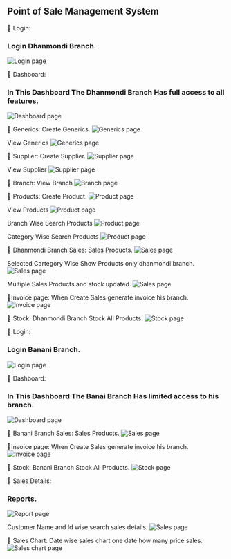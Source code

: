 ## Point of Sale Management System

:pushpin: Login:
### Login Dhanmondi Branch.
![ Login page](https://github.com/mdtowhid98/POS-Management-Springboot-with-Angular/blob/main/Screen%20shot/2%2CLogin.png)


:pushpin: Dashboard:
### In This Dashboard The Dhanmondi Branch Has full access to all features.
![ Dashboard page](https://github.com/mdtowhid98/POS-Management-Springboot-with-Angular/blob/main/Screen%20shot/3%2C%20Dhanmondi%20branch%20home%20page.png)


:pushpin: Generics:
Create Generics.
![ Generics page](https://github.com/mdtowhid98/POS-Management-Springboot-with-Angular/blob/main/Screen%20shot/5%2CCreate%20category.png)

View Generics
![ Generics page](https://github.com/mdtowhid98/POS-Management-Springboot-with-Angular/blob/main/Screen%20shot/6%2CView%20category.png)

:pushpin: Supplier:
Create Supplier.
![ Supplier page](https://github.com/mdtowhid98/POS-Management-Springboot-with-Angular/blob/main/Screen%20shot/7%2CCreate%20supplier.png)

View Supplier
![ Supplier page](https://github.com/mdtowhid98/POS-Management-Springboot-with-Angular/blob/main/Screen%20shot/8%2CView%20supplier.png)

:pushpin: Branch:
View Branch
![ Branch page](https://github.com/mdtowhid98/POS-Management-Springboot-with-Angular/blob/main/Screen%20shot/9%2CView%20branch.png)

:pushpin: Products:
Create Product.
![ Product page](https://github.com/mdtowhid98/POS-Management-Springboot-with-Angular/blob/main/Screen%20shot/10%2CCreate%20product.png)

View Products
![ Product page](https://github.com/mdtowhid98/POS-Management-Springboot-with-Angular/blob/main/Screen%20shot/14%2CView%20products.png)

Branch Wise Search Products
![ Product page](https://github.com/mdtowhid98/POS-Management-Springboot-with-Angular/blob/main/Screen%20shot/15%2CBranch%20wise%20search%20products.png)

Category Wise Search Products
![ Product page](https://github.com/mdtowhid98/POS-Management-Springboot-with-Angular/blob/main/Screen%20shot/16%2CCategory%20wise%20search.png)

:pushpin: Dhanmondi Branch Sales:
Sales Products.
![ Sales page](https://github.com/mdtowhid98/POS-Management-Springboot-with-Angular/blob/main/Screen%20shot/17%2CDhanmondi%20branch%20sales.png)

Selected Cartegory Wise Show Products only dhanmondi branch.
![ Sales page](https://github.com/mdtowhid98/POS-Management-Springboot-with-Angular/blob/main/Screen%20shot/18%2CCategory%20wise%20product%20selected.png)

Multiple Sales Products and stock updated.
![ Sales page](https://github.com/mdtowhid98/POS-Management-Springboot-with-Angular/blob/main/Screen%20shot/19%2CMultiple%20sales%20products.png)

:pushpin:Invoice page:
When Create Sales generate invoice his branch.
![ Invoice page](https://github.com/mdtowhid98/POS-Management-Springboot-with-Angular/blob/main/Screen%20shot/29%2CDhanmondi%20branch%20invoice.png)

:pushpin: Stock:
Dhanmondi Branch Stock All Products.
![ Stock page](https://github.com/mdtowhid98/POS-Management-Springboot-with-Angular/blob/main/Screen%20shot/26%2CDhanmondi%20branch%20stock.png)

:pushpin: Login:
### Login Banani Branch.
![ Login page](https://github.com/mdtowhid98/POS-Management-Springboot-with-Angular/blob/main/Screen%20shot/2%2CLogin.png)


:pushpin: Dashboard:
### In This Dashboard The Banai Branch Has limited access to his branch.
![ Dashboard page](https://github.com/mdtowhid98/POS-Management-Springboot-with-Angular/blob/main/Screen%20shot/22%2CBanani%20branch%20home%20page.png)

:pushpin: Banani Branch Sales:
Sales Products.
![ Sales page](https://github.com/mdtowhid98/POS-Management-Springboot-with-Angular/blob/main/Screen%20shot/23%2CBanani%20branch%20create%20sales.png)

:pushpin:Invoice page:
When Create Sales generate invoice his branch.
![ Invoice page](https://github.com/mdtowhid98/POS-Management-Springboot-with-Angular/blob/main/Screen%20shot/30%2CBanani%20branch%20invoice.png)

:pushpin: Stock:
Banani Branch Stock All Products.
![ Stock page](https://github.com/mdtowhid98/POS-Management-Springboot-with-Angular/blob/main/Screen%20shot/27%2CBanani%20branch%20stock.png)

:pushpin: Sales Details:
### Reports.
![ Report page](https://github.com/mdtowhid98/POS-Management-Springboot-with-Angular/blob/main/Screen%20shot/24%2CSales%20details.png)

Customer Name and Id wise search sales details.
![ Sales page](https://github.com/mdtowhid98/POS-Management-Springboot-with-Angular/blob/main/Screen%20shot/25%2CSearch%20customer%20name%20%20and%20id.png)

:pushpin: Sales Chart:
Date wise sales chart one date how many price sales.
![ Sales chart page](https://github.com/mdtowhid98/POS-Management-Springboot-with-Angular/blob/main/Screen%20shot/28%2CView%20Sales%20Chart.png)




